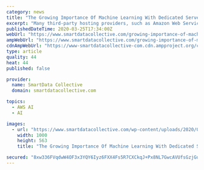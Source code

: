 ```yaml
---
category: news
title: "The Growing Importance Of Machine Learning With Dedicated Servers"
excerpt: "Many third-party hosting providers, such as Amazon Web Services have started utilizing machine learning in different capacities. Amazon Sagemaker is among the machine learning tools that have transformed the services that the platform offers to customers. Matthew Fryer, the Vice President and chief data science officer for Hotels.com has spoken ..."
publishedDateTime: 2020-03-25T17:34:00Z
webUrl: "https://www.smartdatacollective.com/growing-importance-of-machine-learning-with-dedicated-servers/"
ampWebUrl: "https://www.smartdatacollective.com/growing-importance-of-machine-learning-with-dedicated-servers/amp/"
cdnAmpWebUrl: "https://www-smartdatacollective-com.cdn.ampproject.org/c/s/www.smartdatacollective.com/growing-importance-of-machine-learning-with-dedicated-servers/amp/"
type: article
quality: 44
heat: 44
published: false

provider:
  name: SmartData Collective
  domain: smartdatacollective.com

topics:
  - AWS AI
  - AI

images:
  - url: "https://www.smartdatacollective.com/wp-content/uploads/2020/03/shutterstock_741657487.jpg"
    width: 1000
    height: 563
    title: "The Growing Importance Of Machine Learning With Dedicated Servers"

secured: "8xw336FVqdwW4OF3x3YQY6Iyz6FXX4Fs5R7CXCkqJ+Px8NL7GwcAVUfsGzjGuXZUvkYnBvVPRqX0/xoSYEKG+AOdb+tJyd8Qgslk46OKNG+pYOgzx90uYsId4jl/AgKukMcXcfLnmT5fD+0WoRTwyqFYhXqDoo3ng8Qg+RmaqFwo57KDUHzS4sXsaLCD7D3sE5yegQ0wdRyYBaOuqmmzOQdIl8ZyFI4W5aClWLKlMOLGgw0jWSHkYPO/olYUUIsm5U5pdb/4d3GlZRW+qpKwGMGROFQQHQp0soTDT7zWScUNxZHlxohNs8zF6r3aU/52cgrkGwSnIDcNCS+vda1cF3PH/091gKASabvmz3lr9PaQHDEQTYeIMOluYrnXr9nFl76rLp/lrl+Xw5uk2omGwdo5zut3IsOSixnHumw6hJKKBt88hZ6pS7cBTgfMv2873zw681hyUwe66FPgHskfnqn67joxagZ6ahOrRdybaU4=;8ztU5d8jxCKtj3tEGj+lMw=="
---
```


